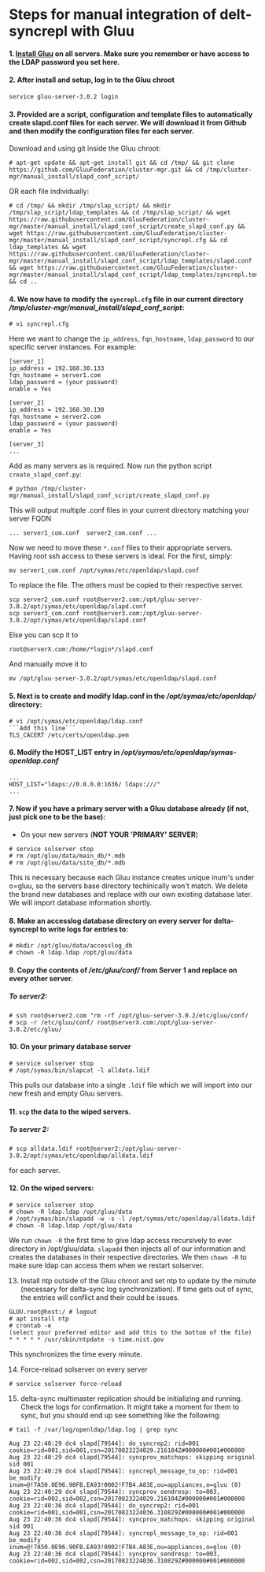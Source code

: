 Steps for manual integration of delt-syncrepl with Gluu
=======================

#### 1. [Install Gluu](https://gluu.org/docs/ce/3.0.2/installation-guide/install/) on all servers. Make sure you remember or have access to the LDAP password you set here.
#### 2. After install and setup, log in to the Gluu chroot
```
service gluu-server-3.0.2 login
```
#### 3. Provided are a script, configuration and template files to automatically create slapd.conf files for each server. We will download it from Github and then modify the configuration files for each server.

Download and using git inside the Gluu chroot:
```
# apt-get update && apt-get install git && cd /tmp/ && git clone https://github.com/GluuFederation/cluster-mgr.git && cd /tmp/cluster-mgr/manual_install/slapd_conf_script/
```
OR each file individually:
```
# cd /tmp/ && mkdir /tmp/slap_script/ && mkdir /tmp/slap_script/ldap_templates && cd /tmp/slap_script/ && wget https://raw.githubusercontent.com/GluuFederation/cluster-mgr/master/manual_install/slapd_conf_script/create_slapd_conf.py &&  wget https://raw.githubusercontent.com/GluuFederation/cluster-mgr/master/manual_install/slapd_conf_script/syncrepl.cfg && cd ldap_templates && wget https://raw.githubusercontent.com/GluuFederation/cluster-mgr/master/manual_install/slapd_conf_script/ldap_templates/slapd.conf && wget https://raw.githubusercontent.com/GluuFederation/cluster-mgr/master/manual_install/slapd_conf_script/ldap_templates/syncrepl.temp && cd ..
```
#### 4. We now have to modify the `syncrepl.cfg` file in our current directory */tmp/cluster-mgr/manual_install/slapd_conf_script*:
```
# vi syncrepl.cfg
```
Here we want to change the `ip_address`, `fqn_hostname`, `ldap_password` to our specific server instances. For example:
```
[server_1]
ip_address = 192.168.30.133
fqn_hostname = server1.com
ldap_password = (your password)
enable = Yes

[server_2]
ip_address = 192.168.30.130
fqn_hostname = server2.com
ldap_password = (your password)
enable = Yes

[server_3]
...
```
Add as many servers as is required. Now run the python script `create_slapd_conf.py`:
```
# python /tmp/cluster-mgr/manual_install/slapd_conf_script/create_slapd_conf.py
```
This will output multiple .conf files in your current directory matching your server FQDN
```
... server1_com.conf  server2_com.conf ...
```
Now we need to move these `*.conf` files to their appropriate servers. Having root ssh access to these servers is ideal. For the first, simply:
```
mv server1_com.conf /opt/symas/etc/openldap/slapd.conf
```
To replace the file. The others must be copied to their respective server.
```
scp server2_com.conf root@server2.com:/opt/gluu-server-3.0.2/opt/symas/etc/openldap/slapd.conf
scp server3_com.conf root@server3.com:/opt/gluu-server-3.0.2/opt/symas/etc/openldap/slapd.conf
```
Else you can scp it to 
```
root@serverX.com:/home/*login*/slapd.conf
```
And manually move it to 
```
mv /opt/gluu-server-3.0.2/opt/symas/etc/openldap/slapd.conf
```

#### 5. Next is to create and modify ldap.conf in the */opt/symas/etc/openldap/* directory:
```
# vi /opt/symas/etc/openldap/ldap.conf
```Add this line```
TLS_CACERT /etc/certs/openldap.pem
``` 
#### 6. Modify the HOST_LIST entry in */opt/symas/etc/openldap/symas-openldap.conf*
```
...
HOST_LIST="ldaps://0.0.0.0:1636/ ldaps:///"
...
```
#### 7. Now if you have a primary server with a Gluu database already (if not, just pick one to be the base):
- On your new servers (**NOT YOUR 'PRIMARY' SERVER**)
```
# service solserver stop
# rm /opt/gluu/data/main_db/*.mdb
# rm /opt/gluu/data/site_db/*.mdb
```
This is necessary because each Gluu instance creates unique inum's under o=gluu, so the servers base directory techinically won't match. We delete the brand new databases and replace with our own existing database later. We will import database information shortly.

#### 8. Make an accesslog database directory on every server for delta-syncrepl to write logs for entries to:
```
# mkdir /opt/gluu/data/accesslog_db
# chown -R ldap.ldap /opt/gluu/data
```
#### 9. Copy the contents of */etc/gluu/conf/* from Server 1 and replace on every other server. 
##### To server2:
```
# ssh root@server2.com "rm -rf /opt/gluu-server-3.0.2/etc/gluu/conf/
# scp -r /etc/gluu/conf/ root@serverX.com:/opt/gluu-server-3.0.2/etc/gluu/
```
#### 10. On your primary database server
```
# service solserver stop
# /opt/symas/bin/slapcat -l alldata.ldif
```
This pulls our database into a single `.ldif` file which we will import into our new fresh and empty Gluu servers.

#### 11. `scp` the data to the wiped servers.
##### To server 2:
```
# scp alldata.ldif root@server2:/opt/gluu-server-3.0.2/opt/symas/etc/openldap/alldata.ldif
```
for each server.

#### 12. On the wiped servers:
```
# service solserver stop
# chown -R ldap.ldap /opt/gluu/data
# /opt/symas/bin/slapadd -w -s -l /opt/symas/etc/openldap/alldata.ldif
# chown -R ldap.ldap /opt/gluu/data
```
We run `chown -R` the first time to give ldap access recursively to ever directory in /opt/gluu/data. `slapadd` then injects all of our information and creates the databases in their respective directories. We then `chown -R` to make sure ldap can access them when we restart solserver.

13. Install ntp outside of the Gluu chroot and set ntp to update by the minute (necessary for delta-sync log synchronization). If time gets out of sync, the entries will conflict and their could be issues.

```
GLUU.root@host:/ # logout
# apt install ntp
# crontab -e
(select your preferred editor and add this to the bottom of the file)
* * * * * /usr/sbin/ntpdate -s time.nist.gov
```
This synchronizes the time every minute.

14. Force-reload solserver on every server
```
# service solserver force-reload
```
15. delta-sync multimaster replication should be initializing and running. Check the logs for confirmation. It might take a moment for them to sync, but you should end up see something like the following:
```
# tail -f /var/log/openldap/ldap.log | grep sync

Aug 23 22:40:29 dc4 slapd[79544]: do_syncrep2: rid=001 cookie=rid=001,sid=001,csn=20170823224029.216104Z#000000#001#000000
Aug 23 22:40:29 dc4 slapd[79544]: syncprov_matchops: skipping original sid 001
Aug 23 22:40:29 dc4 slapd[79544]: syncrepl_message_to_op: rid=001 be_modify inum=@!7A50.0E96.90FB.EA93!0002!F7B4.A83E,ou=appliances,o=gluu (0)
Aug 23 22:40:29 dc4 slapd[79544]: syncprov_sendresp: to=003, cookie=rid=002,sid=002,csn=20170823224029.216104Z#000000#001#000000
Aug 23 22:40:36 dc4 slapd[79544]: do_syncrep2: rid=001 cookie=rid=001,sid=001,csn=20170823224036.310829Z#000000#001#000000
Aug 23 22:40:36 dc4 slapd[79544]: syncprov_matchops: skipping original sid 001
Aug 23 22:40:36 dc4 slapd[79544]: syncrepl_message_to_op: rid=001 be_modify inum=@!7A50.0E96.90FB.EA93!0002!F7B4.A83E,ou=appliances,o=gluu (0)
Aug 23 22:40:36 dc4 slapd[79544]: syncprov_sendresp: to=003, cookie=rid=002,sid=002,csn=20170823224036.310829Z#000000#001#000000
```


